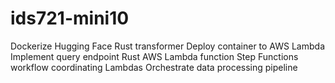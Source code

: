 # ids721-mini10

Dockerize Hugging Face Rust transformer
Deploy container to AWS Lambda
Implement query endpoint
Rust AWS Lambda function
Step Functions workflow coordinating Lambdas
Orchestrate data processing pipeline
